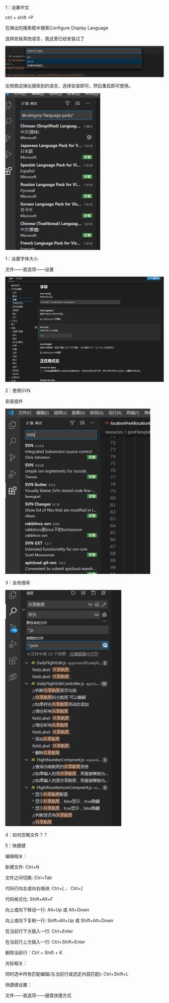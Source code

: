 1：设置中文

ctrl + shift +P

在弹出的搜索框中搜索Configure Display Language

选择安装其他语言，我这里已经安装过了

![image-20201026092930249](VSCode的使用.assets/image-20201026092930249.png)

左侧商店弹出搜索到的语言，选择安装即可，然后重启即可使用。

![image-20201026093020219](VSCode的使用.assets/image-20201026093020219.png)

1：设置字体大小

文件——首选项——设置

![image-20201026093323184](VSCode的使用.assets/image-20201026093323184.png)



2：使用SVN

安装插件

![image-20201026094726722](VSCode的使用.assets/image-20201026094726722.png)











3：全局搜索

![image-20201026134511640](VSCode的使用.assets/image-20201026134511640.png)

4：如何忽略文件？？



5：快捷键

编辑相关：

新建文件:   Ctrl+N

文件之间切换:   Ctrl+Tab

代码行向左或向右缩进:   Ctrl+[ 、 Ctrl+]

代码格式化:   Shift+Alt+F

向上或向下移动一行:   Alt+Up 或 Alt+Down

向上或向下复制一行:   Shift+Alt+Up 或 Shift+Alt+Down

在当前行下方插入一行:   Ctrl+Enter

在当前行上方插入一行:   Ctrl+Shift+Enter

删除当前行：Ctrl + Shift + K

光标相关：

同时选中所有匹配编辑(与当前行或选定内容匹配):   Ctrl+Shift+L

快捷键设置：

文件——首选项——键盘快捷方式

